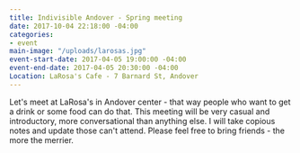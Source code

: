 ```yaml
---
title: Indivisible Andover - Spring meeting
date: 2017-10-04 22:18:00 -04:00
categories:
- event
main-image: "/uploads/larosas.jpg"
event-start-date: 2017-04-05 19:00:00 -04:00
event-end-date: 2017-04-05 20:30:00 -04:00
Location: LaRosa's Cafe - 7 Barnard St, Andover
---
```


Let's meet at LaRosa's in Andover center - that way people who want to get a drink or some food can do that. This meeting will be very casual and introductory, more conversational than anything else. I will take copious notes and update those can't attend. Please feel free to bring friends - the more the merrier.